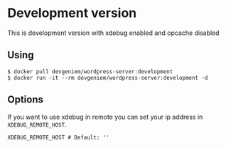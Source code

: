 # Development version
This is development version with xdebug enabled and opcache disabled

## Using
```
$ docker pull devgeniem/wordpress-server:development
$ docker run -it --rm devgeniem/wordpress-server:development -d
```

## Options
If you want to use xdebug in remote you can set your ip address in `XDEBUG_REMOTE_HOST`.
```
XDEBUG_REMOTE_HOST # Default: ''
```
